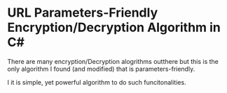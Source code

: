 
# URL Parameters-Friendly Encryption/Decryption Algorithm in C#

There are many encryption/Decryption alogrithms outthere but this is the only algorithm I found (and modified) that is parameters-friendly. 

I it is simple, yet powerful algorithm to do such funcitonalities.
